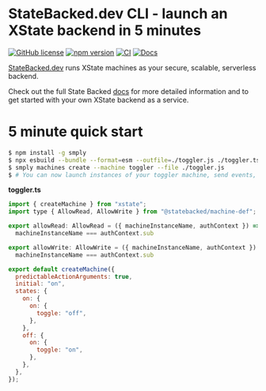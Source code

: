# StateBacked.dev CLI - launch an XState backend in 5 minutes

[![GitHub license](https://img.shields.io/badge/license-MIT-blue.svg)](https://github.com/statebacked/smply/blob/main/LICENSE) [![npm version](https://img.shields.io/npm/v/smply.svg?style=flat)](https://www.npmjs.com/package/smply) [![CI](https://github.com/statebacked/smply/actions/workflows/ci.yaml/badge.svg)](https://github.com/statebacked/smply/actions/workflows/ci.yaml) [![Docs](https://img.shields.io/badge/docs-smply-blue)](https://docs.statebacked.dev/)

[StateBacked.dev](https://statebacked.dev) runs XState machines as your secure, scalable, serverless backend.

Check out the full State Backed [docs](https://docs.statebacked.dev) for more detailed information and to
get started with your own XState backend as a service.

# 5 minute quick start

```bash
$ npm install -g smply
$ npx esbuild --bundle --format=esm --outfile=./toggler.js ./toggler.ts
$ smply machines create --machine toggler --file ./toggler.js
$ # You can now launch instances of your toggler machine, send events, and read state!
```

**toggler.ts**
```javascript
import { createMachine } from "xstate";
import type { AllowRead, AllowWrite } from "@statebacked/machine-def";

export allowRead: AllowRead = ({ machineInstanceName, authContext }) =>
  machineInstanceName === authContext.sub

export allowWrite: AllowWrite = ({ machineInstanceName, authContext }) =>
  machineInstanceName === authContext.sub

export default createMachine({
  predictableActionArguments: true,
  initial: "on",
  states: {
    on: {
      on: {
        toggle: "off",
      },
    },
    off: {
      on: {
        toggle: "on",
      },
    },
  },
});
```
